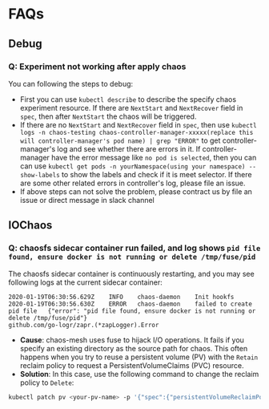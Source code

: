 # FAQs

## Debug

### Q: Experiment not working after apply chaos

You can following the steps to debug:
- First you can use `kubectl describe` to describe the specify chaos experiment resource. If there are `NextStart`  and `NextRecover`  field in `spec`, then after `NextStart` the chaos will be triggered.
- If there are no `NextStart`  and `NextRecover`  field in `spec`, then use `kubectl logs -n chaos-testing chaos-controller-manager-xxxxx(replace this will controller-manager's pod name) | grep "ERROR"`  to get controller-manager's log and see whether there are errors in it. If controller-manager have the error message like `no pod is selected`, then you can can use `kubectl get pods -n yourNamespace(using your namespace) --show-labels` to show the labels and check if it is meet selector. If there are some other related errors in controller's log, please file an issue.
- If above steps can not solve the problem, please contract us by file an issue or direct message in slack channel

## IOChaos

### Q: chaosfs sidecar container run failed, and log shows `pid file found, ensure docker is not running or delete /tmp/fuse/pid`

The chaosfs sidecar container is continuously restarting, and you may see following logs at the current sidecar container:

```
2020-01-19T06:30:56.629Z	INFO	chaos-daemon	Init hookfs
2020-01-19T06:30:56.630Z	ERROR	chaos-daemon	failed to create pid file	{"error": "pid file found, ensure docker is not running or delete /tmp/fuse/pid"}
github.com/go-logr/zapr.(*zapLogger).Error
```

* **Cause**: chaos-mesh uses fuse to hijack I/O operations. It fails if you specify an existing directory as the source path for chaos. This often happens when you try to reuse a persistent volume (PV) with the `Retain` reclaim policy to request a PersistentVolumeClaims (PVC) resource.
* **Solution**: In this case, use the following command to change the reclaim policy to `Delete`:

```bash
kubectl patch pv <your-pv-name> -p '{"spec":{"persistentVolumeReclaimPolicy":"Delete"}}'
```
